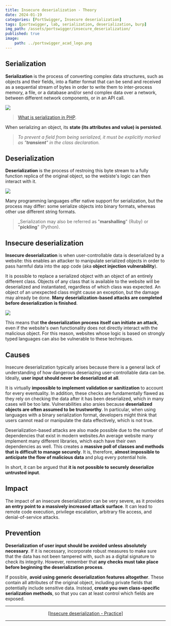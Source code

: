 ```yaml
---
title: Insecure deserialization - Theory
date: 2024-01-19
categories: [PortSwigger, Insecure deserialization]
tags: [portswigger, lab, serialization, deserialization, burp]
img_path: /assets/portswigger/insecure_deserialization/
published: true
image:
    path: ../portswigger_acad_logo.png
---
```


## Serialization

**Serialization** is the process of converting complex data structures, such as objects and their fields, into a flatter format that can be send and received as a sequential stream of bytes in order to write them to inter-process memory, a file, or a database and/or send complex data over a network, between different network components, or in an API call.

![](https://inspector.dev/wp-content/uploads/2022/12/what-is-serialization-in-php-cover.png)

> [What is serialization in PHP](https://inspector.dev/what-is-serialization-in-php/).

When serializing an object, its **state (its attributes and value) is persisted**.

> _To prevent a field from being serialized, it must be explicitly marked as "**transient**" in the class declaration._

## Deserialization

**Deserialization** is the process of restroing this byte stream to a fully function replica of the original object, so the webiste's logic can then interact with it.

![](https://hazelcast.com/wp-content/uploads/2021/12/deserialization-diagram-800x367-1.png)

Many programming languages offer native support for serialization, but the process may differ: some serialize objects into binary formats, whereas other use different string formats.

> _Serialization may also be referred as "**marshalling**" (Ruby) or "**pickling**" (Python).

## Insecure deserialization

**Insecure deserialization** is when user-controllable data is deserialized by a website: this enables an attacker to manipulate serialized objects in order to pass harmful data into the app code (aka **object injection vulnerability**).

It is possible to replace a serialized object with an object of an entirely different class. Objects of any class that is available to the website will be deserialized and instantiated, regardless of which class was expected. An object of an unexpected class might cause an exception, but the damage may already be done. **Many deserialization-based attacks are completed before deserialization is finished**. 

![](https://hazelcast.com/wp-content/uploads/2021/12/serialization-deserialization-diagram-800x318-1.png)

This means that **the deserialization process itself can initiate an attack**, even if the website's own functionality does not directly interact with the malicious object. For this reason, websites whose logic is based on strongly typed languages can also be vulnerable to these techniques.

## Causes

Insecure deserialization typically arises because there is a general lack of understanding of how dangerous deseriazing user-controllable data can be. Ideally, **user input should never be deserialized at all**.

It is virtually **impossible to implement validation or sanitization** to account for every eventuality. In addition, these checks are fundamentally flawed as they rely on checking the data after it has been deserialized, which in many cases will be too late. Vulnerabilities also arsies because **deserialized objects are often assumed to be trustworthy**. In particular, when using languages with a binary serialization format, developers might think that users cannot read or manipulate the data effectively, which is not true.

Deserialization-based attacks are also made possible due to the number of dependencies that exist in modern websites.An average website many implement many different libraries, which each have their own dependencies as well. This creates a **massive poll of classes and methods that is difficult to manage securely**. It is, therefore, **almost impossible to anticipate the flow of malicious data** and plug every potential hole.

In short, it can be argued that **it is not possible to securely deserialize untrusted input**.

## Impact

The impact of an insecure deserialization can be very severe, as it provides **an entry point to a massively increased attack surface**. It can lead to remote code execution, privilege escalation, arbitrary file access, and denial-of-service attacks.

## Prevention

**Deserialization of user input should be avoided unless absolutely necessary**. If it is necessary, incorporate robust measures to make sure that the data has not been tampered with, such as a digital signature to check its integrity. However, remember that **any checks must take place before beginning the deserialization process**.

If possible, **avoid using generic deserialization features altogether**. These contain all attributes of the original object, including private fields that potentially include sensitive data. Instead, **create you own class-specific serialization methods**, so that you can at least control which fields are exposed.

---

<center> <a href="https://cspanias.github.io/posts/OverTheWire-Natas-(0-10)">[Insecure deserialization - Practice]</a> </center>

---